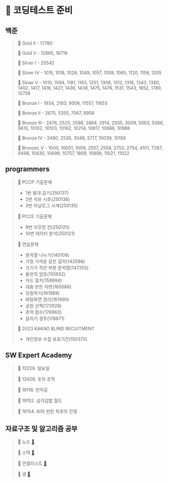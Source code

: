 # 🎯 코딩테스트 준비

## 백준
>
> 📌 Gold II - 17780
>
> 📌 Gold V - 12865, 16719
>
> 📌 Silver I - 25542
>
> 📌 Silver IV - 1015, 1018, 1026, 1049, 1057, 1059, 1065, 1120, 1158, 1205
>
> 📌 Silver V - 1010, 1094, 1181, 1193, 1251, 1308, 1312, 1316, 1343, 1380, 1402, 1417, 1418, 1427, 1436, 1439, 1475, 1476, 1531, 1543, 1652, 1789, 12759
>
> 📌 Bronze I - 1934, 2163, 9506, 11557, 11653
>
> 📌 Bronze II - 2675, 5355, 7567, 8958
>
> 📌 Bronze III - 2476, 2525, 2588, 2884, 2914, 2935, 3009, 5063, 5086, 9610, 10102, 10103, 10162, 10214, 10817, 10886, 10988
>
> 📌 Bronze IV - 2480, 2530, 3046, 5717, 10039, 10156
> 
> 📌 Bronzec V - 1000, 10001, 1008, 2557, 2558, 2753, 2754, 4101, 7287, 9498, 10430, 10699, 10757, 1869, 10998, 11021, 11022
>


## programmers

> 📌 PCCP 기출문제  
> - 1번 붕대 감기(250137)  
> - 2번 석유 시추(250136)  
> - 3번 아날로그 시계(250135)
>
> 📌 PCCE 기출문제
> - 9번 이웃한 칸(250125)
> - 10번 데이터 분석(250121)
>
> 📌 연습문제
> - 문자열 나누기(140108)
> - 가장 가까운 같은 글자(142086)
> - 크기가 작은 부분 문자열(147355)
> - 둘만의 암호(155652)
> - 카드 뭉치(159994)
> - 대충 만든 자판(160586)
> - 덧칠하기(161989)
> - 바탕화면 정리(161990)
> - 공원 산책(172928)
> - 추억 점수(176963)
> - 달리기 경주(178871)
>
> 📌 2023 KAKAO BLIND RECUITMENT
> - 개인정보 수집 유효기간(150370)


## SW Expert Academy

> 📌 13229. 일요일
> 
> 📌 13428. 숫자 조작
> 
> 📌 19118. 언덕길
> 
> 📌 19152. 삼각김밥 월드
>
> 📌 19154. AI의 반란 최후의 전쟁

## 자료구조 및 알고리즘 공부

> 📌 노드 [🔗](./자료구조/자료구조/Node.java)
>
> 📌 스택 [🔗](./자료구조/자료구조/스택.java)
>
> 📌 연결리스트 [🔗](./자료구조/자료구조/연결리스트.java)
>
> 📌 큐 [🔗](./자료구조/자료구조/큐.java)
